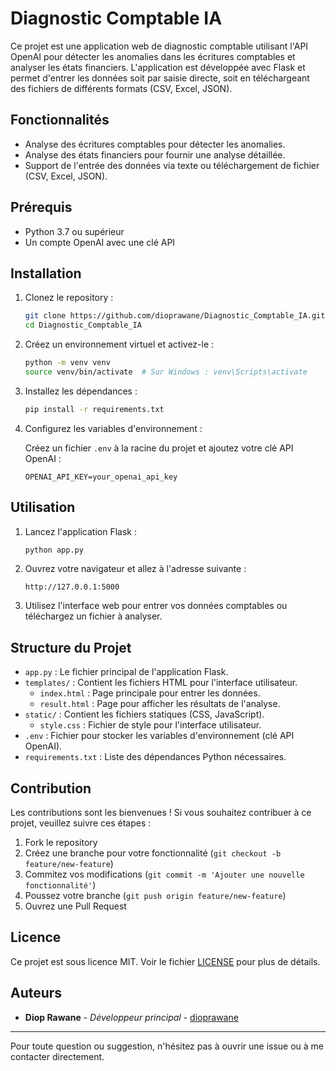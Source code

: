 # Diagnostic Comptable IA

Ce projet est une application web de diagnostic comptable utilisant l'API OpenAI pour détecter les anomalies dans les écritures comptables et analyser les états financiers. L'application est développée avec Flask et permet d'entrer les données soit par saisie directe, soit en téléchargeant des fichiers de différents formats (CSV, Excel, JSON).

## Fonctionnalités

- Analyse des écritures comptables pour détecter les anomalies.
- Analyse des états financiers pour fournir une analyse détaillée.
- Support de l'entrée des données via texte ou téléchargement de fichier (CSV, Excel, JSON).

## Prérequis

- Python 3.7 ou supérieur
- Un compte OpenAI avec une clé API

## Installation

1. Clonez le repository :

    ```bash
    git clone https://github.com/dioprawane/Diagnostic_Comptable_IA.git
    cd Diagnostic_Comptable_IA
    ```

2. Créez un environnement virtuel et activez-le :

    ```bash
    python -m venv venv
    source venv/bin/activate  # Sur Windows : venv\Scripts\activate
    ```

3. Installez les dépendances :

    ```bash
    pip install -r requirements.txt
    ```

4. Configurez les variables d'environnement :

    Créez un fichier `.env` à la racine du projet et ajoutez votre clé API OpenAI :

    ```plaintext
    OPENAI_API_KEY=your_openai_api_key
    ```

## Utilisation

1. Lancez l'application Flask :

    ```bash
    python app.py
    ```

2. Ouvrez votre navigateur et allez à l'adresse suivante :

    ```
    http://127.0.0.1:5000
    ```

3. Utilisez l'interface web pour entrer vos données comptables ou téléchargez un fichier à analyser.

## Structure du Projet

- `app.py` : Le fichier principal de l'application Flask.
- `templates/` : Contient les fichiers HTML pour l'interface utilisateur.
  - `index.html` : Page principale pour entrer les données.
  - `result.html` : Page pour afficher les résultats de l'analyse.
- `static/` : Contient les fichiers statiques (CSS, JavaScript).
  - `style.css` : Fichier de style pour l'interface utilisateur.
- `.env` : Fichier pour stocker les variables d'environnement (clé API OpenAI).
- `requirements.txt` : Liste des dépendances Python nécessaires.

## Contribution

Les contributions sont les bienvenues ! Si vous souhaitez contribuer à ce projet, veuillez suivre ces étapes :

1. Fork le repository
2. Créez une branche pour votre fonctionnalité (`git checkout -b feature/new-feature`)
3. Commitez vos modifications (`git commit -m 'Ajouter une nouvelle fonctionnalité'`)
4. Poussez votre branche (`git push origin feature/new-feature`)
5. Ouvrez une Pull Request

## Licence

Ce projet est sous licence MIT. Voir le fichier [LICENSE](LICENSE) pour plus de détails.

## Auteurs

- **Diop Rawane** - *Développeur principal* - [dioprawane](https://github.com/dioprawane)

---

Pour toute question ou suggestion, n'hésitez pas à ouvrir une issue ou à me contacter directement.


